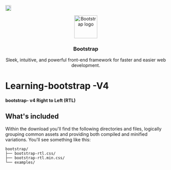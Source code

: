 <a href="https://badge.fury.io/js/bootstrap"><img src="https://badge.fury.io/js/bootstrap.svg" alt="npm version" height="18"></a>
<p align="center">
  <a href="https://getbootstrap.com/">
    <img src="https://getbootstrap.com/docs/4.2/assets/brand/bootstrap-solid.svg" alt="Bootstrap logo" width="72" height="72">
  </a>
</p>

<h3 align="center">Bootstrap</h3>

<p align="center">
  Sleek, intuitive, and powerful front-end framework for faster and easier web development.
  
</p>
<h1>Learning-bootstrap -V4 </h1>  
<h4>bootstrap- v4 Right to Left (RTL)</h4>

## What's included

Within the download you'll find the following directories and files, logically grouping common assets and providing both compiled and minified variations. You'll see something like this:

```text
bootstrap/
├── bootstrap-rtl.css/
├── bootstrap-rtl.min.css/
└── examples/      
```

